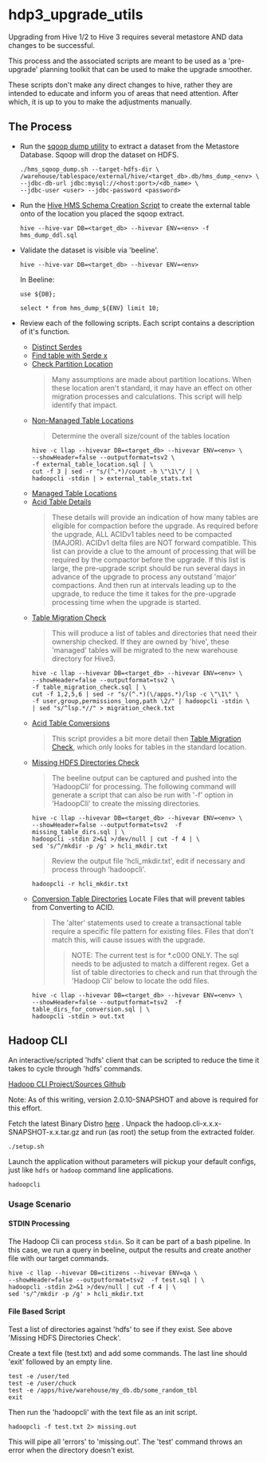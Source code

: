 # hdp3_upgrade_utils

Upgrading from Hive 1/2 to Hive 3 requires several metastore AND data changes to be successful.

This process and the associated scripts are meant to be used as a 'pre-upgrade' planning toolkit that can be used to make the upgrade smoother.

These scripts don't make any direct changes to hive, rather they are intended to educate and inform you of areas that need attention.  After which, it is up to you to make the adjustments manually.

## The Process

- Run the [sqoop dump utility](./hms_sqoop_dump.sh) to extract a dataset from the Metastore Database.  Sqoop will drop the dataset on HDFS.
    ```
    ./hms_sqoop_dump.sh --target-hdfs-dir \
    /warehouse/tablespace/external/hive/<target_db>.db/hms_dump_<env> \
    --jdbc-db-url jdbc:mysql://<host:port>/<db_name> \
    --jdbc-user <user> --jdbc-password <password>
    ```
- Run the [Hive HMS Schema Creation Script](./hms_dump_ddl.sql) to create the external table onto of the location you placed the sqoop extract.
    ```
    hive --hive-var DB=<target_db> --hivevar ENV=<env> -f hms_dump_ddl.sql
    ```
- Validate the dataset is visible via 'beeline'.
    ```
    hive --hive-var DB=<target_db> --hivevar ENV=<env>
    ```
    In Beeline:
    ```
    use ${DB};
    
    select * from hms_dump_${ENV} limit 10;
    ```
- Review each of the following scripts. Each script contains a description of it's function.
    
    - [Distinct Serdes](./distinct_serdes.sql)
    - [Find table with Serde x](./serde_tables.sql)
    - [Check Partition Location](./check_partition_location.sql)
        > Many assumptions are made about partition locations.  When these location aren't standard, it may have an effect on other migration processes and calculations.  This script will help identify that impact.
    - [Non-Managed Table Locations](./external_table_location.sql)
        > Determine the overall size/count of the tables location
        ```
        hive -c llap --hivevar DB=<target_db> --hivevar ENV=<env> \
        --showHeader=false --outputformat=tsv2 \
        -f external_table_location.sql | \
        cut -f 3 | sed -r "s/(^.*)/count -h \"\1\"/ | \
        hadoopcli -stdin | > external_table_stats.txt        
        ```
    - [Managed Table Locations](./managed_table_location.sql)
    - [Acid Table Details](./acid_table_details.sql)
        > These details will provide an indication of how many tables are eligible for compaction before the upgrade.  As required before the upgrade, ALL ACIDv1 tables need to be compacted (MAJOR).  ACIDv1 delta files are NOT forward compatible.
        > This list can provide a clue to the amount of processing that will be required by the compactor before the upgrade.  If this list is large, the pre-upgrade script should be run several days in advance of the upgrade to process any outstand 'major' compactions.  And then run at intervals leading up to the upgrade, to reduce the time it takes for the pre-upgrade processing time when the upgrade is started.
    - [Table Migration Check](./table_migration_check.sql)
        > This will produce a list of tables and directories that need their ownership checked.  If they are owned by 'hive', these 'managed' tables will be migrated to the new warehouse directory for Hive3.
        ```
        hive -c llap --hivevar DB=<target_db> --hivevar ENV=<env> \
        --showHeader=false --outputformat=tsv2 \
        -f table_migration_check.sql | \
        cut -f 1,2,5,6 | sed -r "s/(^.*)(\/apps.*)/lsp -c \"\1\" \
        -f user,group,permissions_long,path \2/" | hadoopcli -stdin \
        | sed "s/^lsp.*//" > migration_check.txt
        ```
    - [Acid Table Conversions](./acid_table_conversions.sql)
        > This script provides a bit more detail then [Table Migration Check](./table_migration_check.sql), which only looks for tables in the standard location.
    - [Missing HDFS Directories Check](./missing_table_dirs.sql)
        > The beeline output can be captured and pushed into the 'HadoopCli' for processing.  The following command will generate a script that can also be run with '-f' option in 'HadoopCli' to create the missing directories.
        ```
        hive -c llap --hivevar DB=<target_db> --hivevar ENV=<env> \
        --showHeader=false --outputformat=tsv2  -f missing_table_dirs.sql | \
        hadoopcli -stdin 2>&1 >/dev/null | cut -f 4 | \
        sed 's/^/mkdir -p /g' > hcli_mkdir.txt
        ```
        > Review the output file 'hcli_mkdir.txt', edit if necessary and process through 'hadoopcli'.
        ```
        hadoopcli -r hcli_mkdir.txt
        ```
    - [Conversion Table Directories](./table_dirs_for_conversion.sql) Locate Files that will prevent tables from Converting to ACID.
        > The 'alter' statements used to create a transactional table require a specific file pattern for existing files.  Files that don't match this, will cause issues with the upgrade.
        >> NOTE: The current test is for *.c000 ONLY.  The sql needs to be adjusted to match a different regex.
        > Get a list of table directories to check and run that through the 'Hadoop Cli' below to locate the odd files.
        ```
        hive -c llap --hivevar DB=<target_db> --hivevar ENV=<env> \
        --showHeader=false --outputformat=tsv2  -f table_dirs_for_conversion.sql | \
        hadoopcli -stdin > out.txt 
        
        ```
        
## Hadoop CLI

An interactive/scripted 'hdfs' client that can be scripted to reduce the time it takes to cycle through 'hdfs' commands.  

[Hadoop CLI Project/Sources Github](https://github.com/dstreev/hadoop-cli)

Note: As of this writing, version 2.0.10-SNAPSHOT and above is required for this effort.

Fetch the latest Binary Distro [here](https://github.com/dstreev/hadoop-cli/releases) . Unpack the hadoop.cli-x.x.x-SNAPSHOT-x.x.tar.gz and run (as root) the setup from the extracted folder.

`./setup.sh`

Launch the application without parameters will pickup your default configs, just like `hdfs` or `hadoop` command line applications.

`hadoopcli`

### Usage Scenario

#### STDIN Processing

The Hadoop Cli can process `stdin`.  So it can be part of a bash pipeline.  In this case, we run a query in beeline, output the results and create another file with our target commands.

```
hive -c llap --hivevar DB=citizens --hivevar ENV=qa \
--showHeader=false --outputformat=tsv2  -f test.sql | \
hadoopcli -stdin 2>&1 >/dev/null | cut -f 4 | \
sed 's/^/mkdir -p /g' > hcli_mkdir.txt
```

#### File Based Script

Test a list of directories against 'hdfs' to see if they exist.  See above 'Missing HDFS Directories Check'.

Create a text file (test.txt) and add some commands.  The last line should 'exit' followed by an empty line.
```
test -e /user/ted
test -e /user/chuck
test -e /apps/hive/warehouse/my_db.db/some_random_tbl
exit

```
Then run the 'hadoopcli' with the text file as an init script.

`hadoopcli -f test.txt 2> missing.out`

This will pipe all 'errors' to 'missing.out'.  The 'test' command throws an error when the directory doesn't exist.
